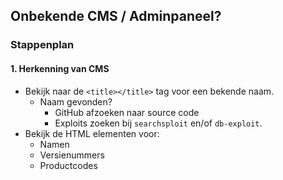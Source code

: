 ## Onbekende CMS / Adminpaneel?

### Stappenplan

#### 1. Herkenning van CMS

- Bekijk naar de `<title></title>` tag voor een bekende naam.
    - Naam gevonden?
        - GitHub afzoeken naar source code
        - Exploits zoeken bij `searchsploit` en/of `db-exploit`.
- Bekijk de HTML elementen voor:
    - Namen
    - Versienummers
    - Productcodes